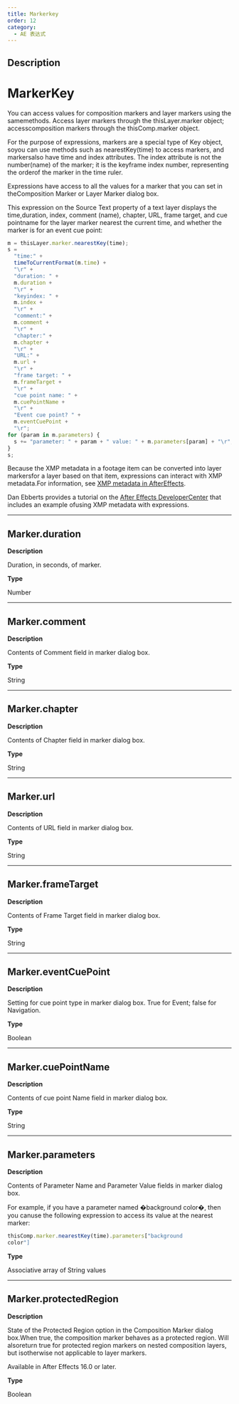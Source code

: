 ```yaml
---
title: Markerkey
order: 12
category:
  - AE 表达式
---
```


## Description

# MarkerKey

You can access values for composition markers and layer markers using the samemethods. Access layer markers through the thisLayer.marker object; accesscomposition markers through the thisComp.marker object.

For the purpose of expressions, markers are a special type of Key object, soyou can use methods such as nearestKey(time) to access markers, and markersalso have time and index attributes. The index attribute is not the number(name) of the marker; it is the keyframe index number, representing the orderof the marker in the time ruler.

Expressions have access to all the values for a marker that you can set in theComposition Marker or Layer Marker dialog box.

This expression on the Source Text property of a text layer displays the time,duration, index, comment (name), chapter, URL, frame target, and cue pointname for the layer marker nearest the current time, and whether the marker is
for an event cue point:

```javascript
m = thisLayer.marker.nearestKey(time);
s =
  "time:" +
  timeToCurrentFormat(m.time) +
  "\r" +
  "duration: " +
  m.duration +
  "\r" +
  "keyindex: " +
  m.index +
  "\r" +
  "comment:" +
  m.comment +
  "\r" +
  "chapter:" +
  m.chapter +
  "\r" +
  "URL:" +
  m.url +
  "\r" +
  "frame target: " +
  m.frameTarget +
  "\r" +
  "cue point name: " +
  m.cuePointName +
  "\r" +
  "Event cue point? " +
  m.eventCuePoint +
  "\r";
for (param in m.parameters) {
  s += "parameter: " + param + " value: " + m.parameters[param] + "\r";
}
s;
```

Because the XMP metadata in a footage item can be converted into layer markersfor a layer based on that item, expressions can interact with XMP metadata.For information, see [XMP metadata in AfterEffects](https://helpx.adobe.com/after-effects/using/xmp-metadata.html#xmp_metadata_in_after_effects).

Dan Ebberts provides a tutorial on the [After Effects DeveloperCenter](http://www.adobe.com/devnet/aftereffects/) that includes an example ofusing XMP metadata with expressions.

---

## Marker.duration

**Description**

Duration, in seconds, of marker.

**Type**

Number

---

## Marker.comment

**Description**

Contents of Comment field in marker dialog box.

**Type**

String

---

## Marker.chapter

**Description**

Contents of Chapter field in marker dialog box.

**Type**

String

---

## Marker.url

**Description**

Contents of URL field in marker dialog box.

**Type**

String

---

## Marker.frameTarget

**Description**

Contents of Frame Target field in marker dialog box.

**Type**

String

---

## Marker.eventCuePoint

**Description**

Setting for cue point type in marker dialog box. True for Event; false for
Navigation.

**Type**

Boolean

---

## Marker.cuePointName

**Description**

Contents of cue point Name field in marker dialog box.

**Type**

String

---

## Marker.parameters

**Description**

Contents of Parameter Name and Parameter Value fields in marker dialog box.

For example, if you have a parameter named �background color�, then you canuse the following expression to access its value at the nearest marker:

```javascript
thisComp.marker.nearestKey(time).parameters["background
color"]
```

**Type**

Associative array of String values

---

## Marker.protectedRegion

**Description**

State of the Protected Region option in the Composition Marker dialog box.When true, the composition marker behaves as a protected region. Will alsoreturn true for protected region markers on nested composition layers, but isotherwise not applicable to layer markers.

Available in After Effects 16.0 or later.

**Type**

Boolean
